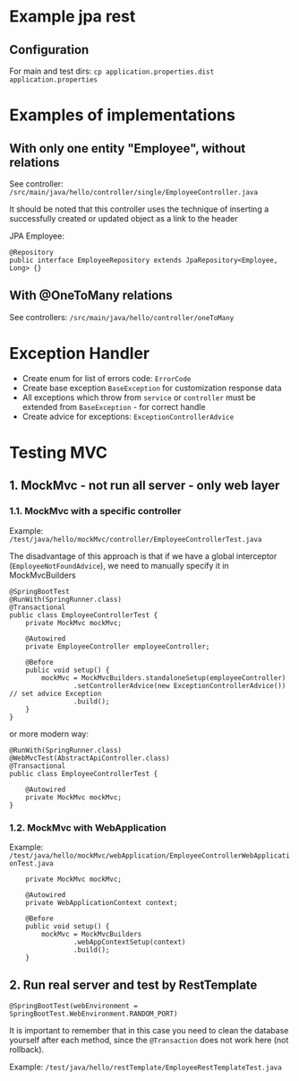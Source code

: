 # Example jpa rest

## Configuration

For main and test dirs:
`cp application.properties.dist application.properties`

# Examples of implementations

## With only one entity "Employee", without relations

See controller: `/src/main/java/hello/controller/single/EmployeeController.java`

It should be noted that this controller uses the technique of inserting 
a successfully created or updated object as a link to the header

JPA Employee:

```
@Repository
public interface EmployeeRepository extends JpaRepository<Employee, Long> {}
```
## With @OneToMany relations

See controllers: `/src/main/java/hello/controller/oneToMany`

# Exception Handler

- Create enum for list of errors code: `ErrorCode`
- Create base exception `BaseException` for customization response data
- All exceptions which throw from `service` or `controller` must be extended from `BaseException` - for correct handle
- Create advice for exceptions: `ExceptionControllerAdvice`

# Testing MVC

## 1. MockMvc - not run all server - only web layer

### 1.1. MockMvc with a specific controller

Example: `/test/java/hello/mockMvc/controller/EmployeeControllerTest.java`

The disadvantage of this approach is that if we have a global interceptor (`EmployeeNotFoundAdvice`), we need to manually specify it in MockMvcBuilders

```
@SpringBootTest
@RunWith(SpringRunner.class)
@Transactional
public class EmployeeControllerTest {
    private MockMvc mockMvc;

    @Autowired
    private EmployeeController employeeController;

    @Before
    public void setup() {
        mockMvc = MockMvcBuilders.standaloneSetup(employeeController)
                .setControllerAdvice(new ExceptionControllerAdvice()) // set advice Exception
                .build();       
    }
}
```

or more modern way:

```
@RunWith(SpringRunner.class)
@WebMvcTest(AbstractApiController.class)
@Transactional
public class EmployeeControllerTest {

    @Autowired
    private MockMvc mockMvc;
}
```

### 1.2. MockMvc with WebApplication

Example: `/test/java/hello/mockMvc/webApplication/EmployeeControllerWebApplicationTest.java`

```
    private MockMvc mockMvc;

    @Autowired
    private WebApplicationContext context;

    @Before
    public void setup() {
        mockMvc = MockMvcBuilders
                .webAppContextSetup(context)
                .build();
    }
```

## 2. Run real server and test by RestTemplate

```
@SpringBootTest(webEnvironment = SpringBootTest.WebEnvironment.RANDOM_PORT)
```

It is important to remember that in this case you need to clean the database 
yourself after each method, since the `@Transaction` does not work here (not rollback).

Example: `/test/java/hello/restTemplate/EmployeeRestTemplateTest.java`